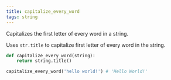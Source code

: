 ```yaml
---
title: capitalize_every_word
tags: string
---
```

Capitalizes the first letter of every word in a string.

Uses `str.title` to capitalize first letter of every word in the string.

```py
def capitalize_every_word(string):
    return string.title()
```

```py
capitalize_every_word('hello world!') # 'Hello World!'
```